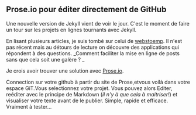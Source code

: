 ## Prose.io pour éditer directement de GitHub

Une nouvelle version de Jekyll vient de voir le jour.
C'est le moment de faire un tour sur les projets en lignes tournants avec Jekyll.

En lisant plusieurs articles, je suis tombé sur celui de [webstoemp](http://webstoemp.com/blog/jekyll-more-than-a-blog-generator/). Il n'est pas récent mais au détours de lecture on découvre des applications qui répondent à des questions.
_Comment faciliter la mise en ligne de posts sans que cela soit une galère ? _

Je crois avoir trouver une solution avec [Prose.io](http://prose.io/).

Connection sur votre github à partir du site de Prose,etvous voilà dans votre espace GiT.Vous selectionnez votre projet. Vous pouvez alors Editer, reéditer avec le principe de Markdown (_il n'y à que cela à maitriser!_) et visualiser votre texte avant de le publier. Simple, rapide et efficace. Vraiment à tester…


